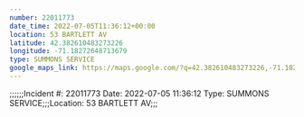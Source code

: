 ```yaml
---
number: 22011773
date_time: 2022-07-05T11:36:12+00:00
location: 53 BARTLETT AV
latitude: 42.382610483273226
longitude: -71.18272648713679
type: SUMMONS SERVICE
google_maps_link: https://maps.google.com/?q=42.382610483273226,-71.18272648713679
---
```


;;;;;;Incident #: 22011773   Date: 2022-07-05 11:36:12   Type: SUMMONS SERVICE;;;Location: 53 BARTLETT AV;;;
